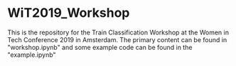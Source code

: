 # WiT2019_Workshop

This is the repository for the Train Classification Workshop at the Women in Tech Conference 2019 in Amsterdam.
The primary content can be found in "workshop.ipynb" and some example code can be found in the "example.ipynb"